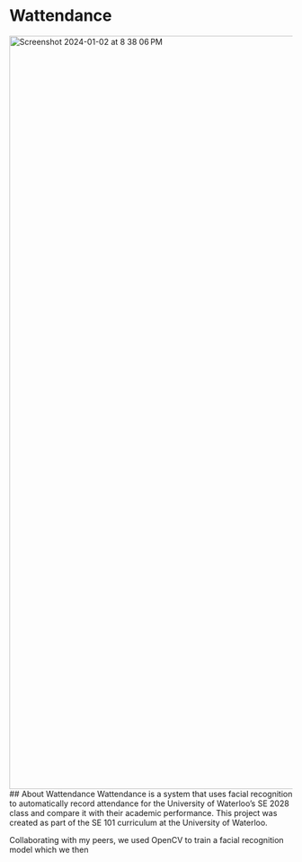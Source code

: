 # Wattendance 
<img width="1338" alt="Screenshot 2024-01-02 at 8 38 06 PM" src="https://github.com/yam101/wattendance/assets/140665247/55b81b88-45d5-4573-9132-04ded8d1bee8">
## About Wattendance
Wattendance is a system that uses facial recognition to automatically record attendance for the University of Waterloo’s SE 2028 class and compare it with their academic performance. This project was created as part of the SE 101 curriculum at the University of Waterloo.

Collaborating with my peers, we used OpenCV to train a facial recognition model which we then 
